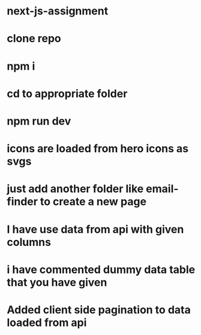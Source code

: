 # next-js-assignment
# clone repo
# npm i
# cd to appropriate folder
# npm run dev

# icons are loaded from hero icons as svgs
#



# just add another folder like email-finder to create a new page
# I have use data from api with given columns 
# i have commented dummy data table that you have given
# Added client side pagination to data loaded from api
